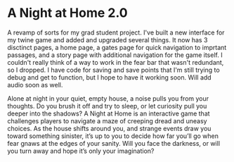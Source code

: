 # A Night at Home 2.0
A revamp of sorts for my grad student project. I've built a new interface for my twine game and added and upgraded several things. It now has 3 disctinct pages, a home page, a gates page for quick navigation to imprtant passages, and a story page with additional navigation for the game itself. I couldn't really think of a way to work in the fear bar that wasn't redundant, so I dropped. I have code for saving and save points that I'm still trying to debug and get to function, but I hope to have it working soon. Will add audio soon as well.

Alone at night in your quiet, empty house, a noise pulls you from your thoughts. Do you brush it off and try to sleep, or let curiosity pull you deeper into the shadows? A Night at Home is an interactive game that challenges players to navigate a maze of creeping dread and uneasy choices. As the house shifts around you, and strange events draw you toward something sinister, it’s up to you to decide how far you’ll go when fear gnaws at the edges of your sanity. Will you face the darkness, or will you turn away and hope it’s only your imagination? 
